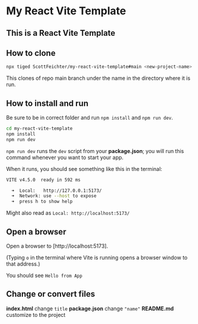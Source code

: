 # My React Vite Template

## This is a React Vite Template

## How to clone

```sh
npx tiged ScottFeichter/my-react-vite-template#main <new-project-name>
```

This clones of repo main branch under the name in the directory where it is run.

## How to install and run

Be sure to be in correct folder and run `npm install` and `npm run dev`.

```sh
cd my-react-vite-template
npm install
npm run dev
```

`npm run dev` runs the `dev` script from your __package.json__; you will run
this command whenever you want to start your app.

When it runs, you should see something like this in the terminal:

```bash
VITE v4.5.0  ready in 592 ms

  ➜  Local:   http://127.0.0.1:5173/
  ➜  Network: use --host to expose
  ➜  press h to show help
```
Might also read as `Local: http://localhost:5173/`

## Open a browser

Open a browser to [http://localhost:5173].

(Typing `o` in the terminal where Vite is running opens a browser window to that address.)

You should see `Hello from App`

## Change or convert files

__index.html__ change `title`
__package.json__ change `"name"`
__README.md__ customize to the project
